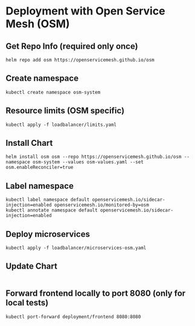 # Deployment with Open Service Mesh (OSM)

## Get Repo Info (required only once)
```
helm repo add osm https://openservicemesh.github.io/osm
```

## Create namespace
```
kubectl create namespace osm-system
```
## Resource limits (OSM specific)
```
kubectl apply -f loadbalancer/limits.yaml
```
## Install Chart
```
helm install osm osm --repo https://openservicemesh.github.io/osm --namespace osm-system --values osm-values.yaml --set osm.enableReconciler=true
```

## Label namespace
```
kubectl label namespace default openservicemesh.io/sidecar-injection=enabled openservicemesh.io/monitored-by=osm
kubectl annotate namespace default openservicemesh.io/sidecar-injection=enabled
```

## Deploy microservices
```
kubectl apply -f loadbalancer/microservices-osm.yaml
```

## Update Chart
```

```

## Forward frontend locally to port 8080 (only for local tests)
```
kubectl port-forward deployment/frontend 8080:8080
```
